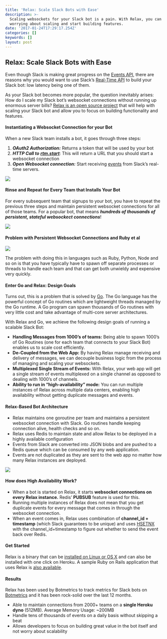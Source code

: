 ```yaml
---
title: 'Relax: Scale Slack Bots with Ease'
description: >-
  Scaling websockets for your Slack bot is a pain. With Relax, you can stop
  worrying about scaling and start building features.
date: '2017-01-24T17:29:17.254Z'
categories: []
keywords: []
layout: post
---
```


## Relax: Scale Slack Bots with Ease

Even though Slack is making great progress on the [Events API](https://api.slack.com/events-api), there are reasons why you would want to use Slack’s [Real-Time API](https://api.slack.com/rtm) to build your Slack bot: low latency being one of them.

As your Slack bot becomes more popular, the question inevitably arises: How do I scale my Slack bot’s websocket connections without running up enormous server bills? [Relax is an open source project](https://github.com/zerobotlabs/relax) that will help with scaling your Slack bot and allow you to focus on building functionality and features.

#### Instantiating a Websocket Connection for your Bot

When a new Slack team installs a bot, it goes through three steps:

1.  **_OAuth2 Authorization:_** Returns a token that will be used by your bot
2.  **_HTTP Call to_** [**_rtm.start_**](https://api.slack.com/methods/rtm.start): This will return a URL that you should start a websocket connection
3.  **_Open Websocket connection:_** Start receiving [events](https://api.slack.com/events) from Slack’s real-time servers.

![](https://cdn-images-1.medium.com/max/800/1*eoDhMNj9Sas2eiZUI6fcPg.png)

#### Rinse and Repeat for Every Team that Installs Your Bot

For every subsequent team that signups to your bot, you have to repeat the previous three steps and maintain persistent websocket connections for all of those teams. For a popular bot, that means **_hundreds of thousands of persistent, stateful websockect connections_**!

![](https://cdn-images-1.medium.com/max/800/1*_ikmD4kRuibLrVeeKqAOlQ.png)

#### Problem with Persistent Websocket Connections and Ruby et al

![](https://cdn-images-1.medium.com/max/800/1*_gu5gTQsGsR_6uz7oeUzTA.png)

The problem with doing this in languages such as Ruby, Python, Node and so on is that you have typically have to spawn off separate processes or threads to handle each team and that can get both unwieldy and expensive very quickly.

#### Enter Go and Relax: Design Goals

Turns out, this is a problem that is solved by [Go](https://golang.org). The Go language has the powerful concept of Go routines which are lightweight threads managed by the Go runtime. A Go program can spawn thousands of Go routines with very little cost and take advantage of multi-core server architectures.

With Relax and Go, we achieve the following design goals of running a scalable Slack Bot:

*   **Handling Messages from 1000’s of teams:** Being able to spawn 1000’s of Go Routines (one for each team that connects to your Slack Bot) enables us to scale cost efficiently.
*   **De-Coupled from the Web App:** By having Relax manage receiving and delivery of messages, we can decouple business logic from the process of managing and scaling your websockets.
*   **Multiplexed Single Stream of Events:** With Relax, your web app will get a single stream of events multiplexed on a single channel as opposed to dealing with 1000’s of channels.
*   **Ability to run in “high-availability” mode:** You can run multiple instances of Relax across multiple data centers, enabling high availability without getting duplicate messages and events.

#### Relax-Based Bot Architecture

*   Relax maintains one goroutine per team and maintains a persistent websocket connection with Slack. Go routines handle keeping connection alive, health checks and so on.
*   Relax uses Redis to maintain state and allow Relax to be deployed in a highly available configuration
*   Events from Slack are converted into JSON blobs and are pushed to a Redis queue which can be consumed by any web application.
*   Events are not duplicated as they are sent to the web app no matter how many Relax instances are deployed.

![](https://cdn-images-1.medium.com/max/800/1*uIn1QQunFNPeDvpRF6btRw.png)

#### How does High Availability Work?

*   When a bot is started on Relax, it starts **websocket connections on every Relax instance.** Redis’ **PUBSUB** feature is used for this.
*   Running multiple instances of Relax does not mean that you get duplicate events for every message that comes in through the websocket connection.
*   When an event comes in, Relax uses combination of **channel\_id + timestamp** (which Slack guarantees to be unique) and uses [HSETNX](http://redis.io/commands/hsetnx) with the channel\_id+timestamp to figure out whether to send the event back over Redis.

#### Get Started

Relax is a binary that can be [installed on Linux or OS X](https://github.com/botmetrics/relax#installation) and can also be installed with one click on Heroku. A sample Ruby on Rails application that uses Relax is [also available](https://github.com/botmetrics/relax_on_rails).

#### Results

Relax has been used by Botmetrics to track metrics for Slack bots on [Botmetrics](https://www.getbotmetrics.com) and it has been rock-solid over the last 12 months.

*   Able to maintain connections from 2000+ teams on a **single Heroku dyno** (512MB). Average Memory Usage: ~200MB
*   Handle tens of thousands of events on a daily basis without skipping a beat
*   Allows developers to focus on building great value in the bot itself and not worry about scalability